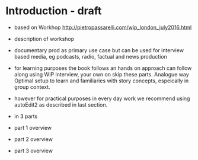 # Introduction  - draft 

- based on Workhop http://pietropassarelli.com/wip_london_july2016.html
- description of workshop
- documentary prod as primary use case but can be used for interview based media, eg podcasts, radio, factual and news production 

- for learning purposes the book follows an hands on approach can follow along using WIP interview, your own on skip these parts. Analogue way Optimal setup to learn and familiaries with story concepts, espeically in group context.
- however for practical purposes in every day work we recommend using autoEdit2 as described in last section. 

- in 3 parts
- part 1 overview
- part 2 overview
- part 3 overview

